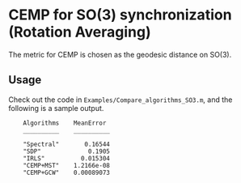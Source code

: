 # CEMP for SO(3) synchronization (Rotation Averaging)

The metric for CEMP is chosen as the geodesic distance on SO(3).

## Usage

Check out the code in ``Examples/Compare_algorithms_SO3.m``, and the following is a sample output.



```
    Algorithms    MeanError 
    __________    __________

    "Spectral"       0.16544
    "SDP"             0.1905
    "IRLS"          0.015304
    "CEMP+MST"    1.2166e-08
    "CEMP+GCW"    0.00089073

```
